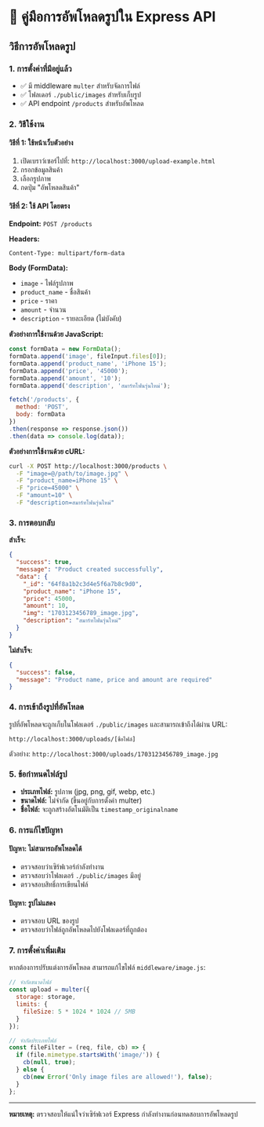 # 📸 คู่มือการอัพโหลดรูปใน Express API

## วิธีการอัพโหลดรูป

### 1. **การตั้งค่าที่มีอยู่แล้ว**
- ✅ มี middleware `multer` สำหรับจัดการไฟล์
- ✅ โฟลเดอร์ `./public/images` สำหรับเก็บรูป
- ✅ API endpoint `/products` สำหรับอัพโหลด

### 2. **วิธีใช้งาน**

#### **วิธีที่ 1: ใช้หน้าเว็บตัวอย่าง**
1. เปิดเบราว์เซอร์ไปที่: `http://localhost:3000/upload-example.html`
2. กรอกข้อมูลสินค้า
3. เลือกรูปภาพ
4. กดปุ่ม "อัพโหลดสินค้า"

#### **วิธีที่ 2: ใช้ API โดยตรง**

**Endpoint:** `POST /products`

**Headers:**
```
Content-Type: multipart/form-data
```

**Body (FormData):**
- `image` - ไฟล์รูปภาพ
- `product_name` - ชื่อสินค้า
- `price` - ราคา
- `amount` - จำนวน
- `description` - รายละเอียด (ไม่บังคับ)

**ตัวอย่างการใช้งานด้วย JavaScript:**
```javascript
const formData = new FormData();
formData.append('image', fileInput.files[0]);
formData.append('product_name', 'iPhone 15');
formData.append('price', '45000');
formData.append('amount', '10');
formData.append('description', 'สมาร์ทโฟนรุ่นใหม่');

fetch('/products', {
  method: 'POST',
  body: formData
})
.then(response => response.json())
.then(data => console.log(data));
```

**ตัวอย่างการใช้งานด้วย cURL:**
```bash
curl -X POST http://localhost:3000/products \
  -F "image=@/path/to/image.jpg" \
  -F "product_name=iPhone 15" \
  -F "price=45000" \
  -F "amount=10" \
  -F "description=สมาร์ทโฟนรุ่นใหม่"
```

### 3. **การตอบกลับ**

**สำเร็จ:**
```json
{
  "success": true,
  "message": "Product created successfully",
  "data": {
    "_id": "64f8a1b2c3d4e5f6a7b8c9d0",
    "product_name": "iPhone 15",
    "price": 45000,
    "amount": 10,
    "img": "1703123456789_image.jpg",
    "description": "สมาร์ทโฟนรุ่นใหม่"
  }
}
```

**ไม่สำเร็จ:**
```json
{
  "success": false,
  "message": "Product name, price and amount are required"
}
```

### 4. **การเข้าถึงรูปที่อัพโหลด**

รูปที่อัพโหลดจะถูกเก็บในโฟลเดอร์ `./public/images` และสามารถเข้าถึงได้ผ่าน URL:
```
http://localhost:3000/uploads/[ชื่อไฟล์]
```

ตัวอย่าง: `http://localhost:3000/uploads/1703123456789_image.jpg`

### 5. **ข้อกำหนดไฟล์รูป**

- **ประเภทไฟล์:** รูปภาพ (jpg, png, gif, webp, etc.)
- **ขนาดไฟล์:** ไม่จำกัด (ขึ้นอยู่กับการตั้งค่า multer)
- **ชื่อไฟล์:** จะถูกสร้างอัตโนมัติเป็น `timestamp_originalname`

### 6. **การแก้ไขปัญหา**

#### **ปัญหา: ไม่สามารถอัพโหลดได้**
- ตรวจสอบว่าเซิร์ฟเวอร์กำลังทำงาน
- ตรวจสอบว่าโฟลเดอร์ `./public/images` มีอยู่
- ตรวจสอบสิทธิ์การเขียนไฟล์

#### **ปัญหา: รูปไม่แสดง**
- ตรวจสอบ URL ของรูป
- ตรวจสอบว่าไฟล์ถูกอัพโหลดไปยังโฟลเดอร์ที่ถูกต้อง

### 7. **การตั้งค่าเพิ่มเติม**

หากต้องการปรับแต่งการอัพโหลด สามารถแก้ไขไฟล์ `middleware/image.js`:

```javascript
// จำกัดขนาดไฟล์
const upload = multer({ 
  storage: storage,
  limits: {
    fileSize: 5 * 1024 * 1024 // 5MB
  }
});

// จำกัดประเภทไฟล์
const fileFilter = (req, file, cb) => {
  if (file.mimetype.startsWith('image/')) {
    cb(null, true);
  } else {
    cb(new Error('Only image files are allowed!'), false);
  }
};
```

---

**หมายเหตุ:** ตรวจสอบให้แน่ใจว่าเซิร์ฟเวอร์ Express กำลังทำงานก่อนทดสอบการอัพโหลดรูป